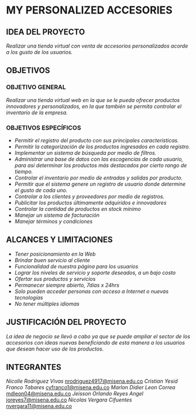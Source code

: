 # MY PERSONALIZED ACCESORIES


## IDEA DEL PROYECTO

_Realizar una tienda virtual con venta de accesorios personalizados acorde a los gusto de los usuarios._


## OBJETIVOS


### OBJETIVO GENERAL

_Realizar una tienda virtual web en la que se le pueda ofrecer productos innovadores y personalizados, 
en la que también se permita controlar el inventario de la empresa._


### OBJETIVOS ESPECÍFICOS


- _Permitir el registro del producto con sus principales características._
- _Permitir la categorización de los productos ingresados en cada registro._
- _Implementar un sistema de búsqueda por medio de filtros._
- _Administrar una base de datos con las escogencias de cada usuario, para así determinar los productos_ 
  _más destacados por cierto rango de tiempo._ 
- _Controlar el inventario por medio de entradas y salidas por producto._
- _Permitir que el sistema genere un registro de usuario donde determine el gusto de cada uno._
- _Controlar a los clientes y proveedores por medio de registros._
- _Publicitar los productos últimamente adquiridos e innovadores_
- _Controlar la cantidad de productos en stock mínimo_
- _Manejar un sistema de facturación_
- _Manejar términos y condiciones_


## ALCANCES Y LIMITACIONES

- _Tener posicionamiento en la Web_
- _Brindar buen servicio al cliente_
- _Funcionalidad de nuestra página para los usuarios_
- _Lograr los niveles de servicio y soporte deseados, a un bajo costo_
- _Ofertar sus productos y servicios_
- _Permanecer siempre abierto, 7días x 24hrs_
- _Solo pueden acceder personas con acceso a Internet o nuevas tecnologías_
- _No tener múltiples idiomas_


## JUSTIFICACIÓN DEL PROYECTO

_La idea de negocio se llevó a cabo ya que se puede ampliar el sector de los accesorios con ideas 
nuevas beneficiando de esta manera a los usuarios que desean hacer uso de los productos._


## INTEGRANTES

_Nicolle Rodriguez Vivas_  nrodriguez4917@misena.edu.co
_Cristian Yesid Franco Tabares_   cyfranco1@misena.edu.co
_Marlon Didier Leon Correa_   mdleon04@misena.edu.co
_Jeisson Orlando Reyes Angel_   joreyes7@misena.edu.co
_Nicolas Vergara Cifuentes_ nvergara11@misena.edu.co